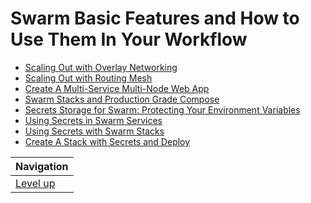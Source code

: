 # Swarm Basic Features and How to Use Them In Your Workflow #

* [Scaling Out with Overlay Networking](overlay-networking/README.md)
* [Scaling Out with Routing Mesh](routing-mesh/README.md)
* [Create A Multi-Service Multi-Node Web App](create-multi-service-app/README.md)
* [Swarm Stacks and Production Grade Compose](stacks/README.md)
* [Secrets Storage for Swarm: Protecting Your Environment Variables](secrets-storage/README.md)
* [Using Secrets in Swarm Services](using-secrets-in-swarm-services/README.md)
* [Using Secrets with Swarm Stacks](using-secrets-in-swarm-stacks/README.md)
* [Create A Stack with Secrets and Deploy](TODO)

| Navigation               |
| ------------------------ |
| [Level up](../README.md) |
